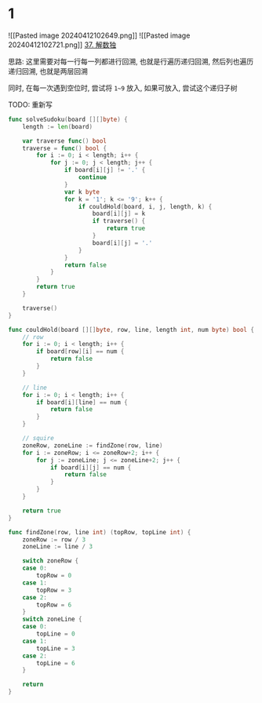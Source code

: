 # 1
![[Pasted image 20240412102649.png]]
![[Pasted image 20240412102721.png]]
[37. 解数独](https://leetcode.cn/problems/sudoku-solver/)

思路: 这里需要对每一行每一列都进行回溯, 也就是行遍历递归回溯, 然后列也遍历递归回溯, 也就是两层回溯

同时, 在每一次遇到空位时, 尝试将 `1~9` 放入, 如果可放入, 尝试这个递归子树

TODO: 重新写

```go
func solveSudoku(board [][]byte) {
	length := len(board)

	var traverse func() bool
	traverse = func() bool {
		for i := 0; i < length; i++ {
			for j := 0; j < length; j++ {
				if board[i][j] != '.' {
					continue
				}
				var k byte
				for k = '1'; k <= '9'; k++ {
					if couldHold(board, i, j, length, k) {
						board[i][j] = k
						if traverse() {
							return true
						}
						board[i][j] = '.'
					}
				}
				return false
			}
		}
		return true
	}

	traverse()
}

func couldHold(board [][]byte, row, line, length int, num byte) bool {
	// row
	for i := 0; i < length; i++ {
		if board[row][i] == num {
			return false
		}
	}

	// line
	for i := 0; i < length; i++ {
		if board[i][line] == num {
			return false
		}
	}

	// squire
	zoneRow, zoneLine := findZone(row, line)
	for i := zoneRow; i <= zoneRow+2; i++ {
		for j := zoneLine; j <= zoneLine+2; j++ {
			if board[i][j] == num {
				return false
			}
		}
	}

	return true
}

func findZone(row, line int) (topRow, topLine int) {
	zoneRow := row / 3
	zoneLine := line / 3

	switch zoneRow {
	case 0:
		topRow = 0
	case 1:
		topRow = 3
	case 2:
		topRow = 6
	}
	switch zoneLine {
	case 0:
		topLine = 0
	case 1:
		topLine = 3
	case 2:
		topLine = 6
	}

	return
}
```